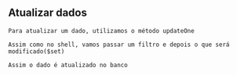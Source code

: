 ## Atualizar dados

```
Para atualizar um dado, utilizamos o método updateOne
```

```
Assim como no shell, vamos passar um filtro e depois o que será modificado($set)
```

```
Assim o dado é atualizado no banco
```
